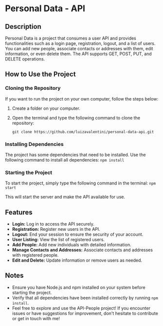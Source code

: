 # Personal Data - API 

## Description
 Personal Data is a project that consumes a user API and provides functionalities such as a login page, registration, logout, and a list of users. You can add new people, associate contacts or addresses with them, edit information, or even delete them. The API supports GET, POST, PUT, and DELETE operations.

## How to Use the Project

### Cloning the Repository
If you want to run the project on your own computer, follow the steps below:

1. Create a folder on your computer.
2. Open the terminal and type the following command to clone the repository:

    ```
   git clone https://github.com/luizavalentini/personal-data-api.git
   ```

### Installing Dependencies

The project has some dependencies that need to be installed. Use the following command to install all dependencies:
    ```
   npm install
    ```

### Starting the Project

To start the project, simply type the following command in the terminal:
    ```
   npm start
    ```

This will start the server and make the API available for use.

## Features

- **Login:** Log in to access the API securely.
- **Registration:** Register new users in the API.
- **Logout:** End your session to ensure the security of your account.
- **User Listing:** View the list of registered users.
- **Add People:** Add new individuals with detailed information.
- **Manage Contacts and Addresses:** Associate contacts and addresses with registered people.
- **Edit and Delete:** Update information or remove users as needed.

## Notes

- Ensure you have Node.js and npm installed on your system before starting the project.
- Verify that all dependencies have been installed correctly by running `npm install`.
- Feel free to explore and use the API-People project! If you encounter issues or have suggestions for improvement, don't hesitate to contribute or get in touch with me!
